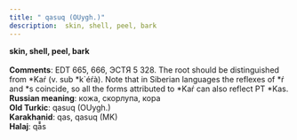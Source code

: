 ```yaml
---
title: " qasuq (OUygh.)"
description:  skin, shell, peel, bark
---
```

<p data-pagefind-weight="0.5">
<strong> skin, shell, peel, bark</strong><br><br>
<strong>Comments</strong>:  EDT 665, 666, ЭСТЯ 5 328. The root should be distinguished from *Kaŕ (v. sub *k`éŕà). Note that in Siberian languages the reflexes of *ŕ and *s coincide, so all the forms attributed to *Kaŕ can also reflect PT *Kas.<br>
<strong>Russian meaning</strong>:  кожа, скорлупа, кора<br>
<strong>Old Turkic</strong>:  qasuq (OUygh.)<br>
<strong>Karakhanid</strong>:  qas, qasuq (MK)<br>
<strong>Halaj</strong>:  qā̊s<br>

</p>
